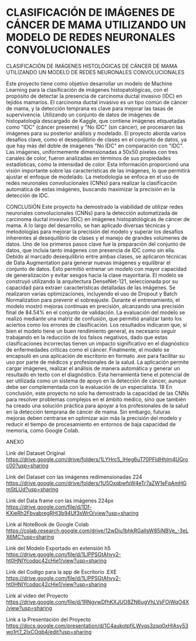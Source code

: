 # CLASIFICACIÓN DE IMÁGENES  DE CÁNCER DE MAMA UTILIZANDO UN MODELO DE REDES NEURONALES CONVOLUCIONALES
CLASIFICACIÓN DE IMÁGENES HISTOLÓGICAS DE CÁNCER DE MAMA UTILIZANDO UN MODELO DE REDES NEURONALES CONVOLUCIONALES

Este proyecto tiene como objetivo desarrollar un modelo de Machine Learning para la clasificación de imágenes histopatológicas, con el propósito de detectar la presencia de carcinoma ductal invasivo (IDC) en tejidos mamarios. El carcinoma ductal invasivo es un tipo común de cáncer de mama, y la detección temprana es clave para mejorar las tasas de supervivencia. Utilizando un conjunto de datos de imágenes de histopatología descargado de Kaggle, que contiene imágenes etiquetadas como "IDC" (cáncer presente) y "No IDC" (sin cáncer), se procesaron las imágenes para su posterior análisis y modelado.
El proyecto aborda varios desafíos clave, como el desequilibrio de clases en el conjunto de datos, ya que hay más del doble de imágenes "No IDC" en comparación con "IDC". Las imágenes, uniformemente dimensionadas a 50x50 píxeles con tres canales de color, fueron analizadas en términos de sus propiedades estadísticas, como la intensidad de color. Esta información proporcionó una visión importante sobre las características de las imágenes, lo que permitirá ajustar el enfoque de modelado. La metodología se enfoca en el uso de redes neuronales convolucionales (CNNs) para realizar la clasificación automática de estas imágenes, buscando maximizar la precisión en la detección de IDC.



CONCLUSIÓN
Este proyecto ha demostrado la viabilidad de utilizar redes neuronales convolucionales (CNNs) para la detección automatizada de carcinoma ductal invasivo (IDC) en imágenes histopatológicas de cáncer de mama. A lo largo del desarrollo, se han aplicado diversas técnicas y metodologías para mejorar la precisión del modelo y superar los desafíos inherentes al desequilibrio de clases y el manejo de grandes volúmenes de datos.
Uno de los primeros pasos clave fue la preparación del conjunto de datos, que incluía tanto imágenes con presencia de IDC como sin ella. Debido al marcado desequilibrio entre ambas clases, se aplicaron técnicas de Data Augmentation para generar nuevas imágenes y equilibrar el conjunto de datos. Esto permitió entrenar un modelo con mayor capacidad de generalización y evitar sesgos hacia la clase mayoritaria.
El modelo se construyó utilizando la arquitectura DenseNet-121, seleccionada por su capacidad para extraer características detalladas de las imágenes. Se realizaron varias optimizaciones, incluyendo el uso de Dropout y Batch Normalization para prevenir el sobreajuste. Durante el entrenamiento, el modelo mostró mejoras continuas en precisión, alcanzando una precisión final de 84.54% en el conjunto de validación.
La evaluación del modelo se realizó mediante una matriz de confusión, que permitió analizar tanto los aciertos como los errores de clasificación. Los resultados indicaron que, si bien el modelo tiene un buen rendimiento general, es necesario seguir trabajando en la reducción de los falsos negativos, dado que estas clasificaciones incorrectas tienen un impacto significativo en el diagnóstico de enfermedades críticas como el cáncer.
Finalmente, el modelo se encapsuló en una aplicación de escritorio en formato .exe para facilitar su uso por parte de médicos y profesionales de la salud. La
aplicación permite cargar imágenes, realizar el análisis de manera automática y generar un resultado en texto con el diagnóstico. Esta herramienta tiene el potencial de ser utilizada como un sistema de apoyo en la detección de cáncer, aunque debe ser complementada con la evaluación de un especialista.
18
En conclusión, este proyecto no solo ha demostrado la capacidad de las CNNs para resolver problemas complejos en el ámbito médico, sino que también ha creado una solución práctica para apoyar a los profesionales de la salud en la detección temprana de cáncer de mama. Sin embargo, futuras mejoras deben centrarse en optimizar aún más la precisión del modelo y reducir el tiempo de procesamiento en entornos de baja capacidad de memoria, como Google Colab.


ANEXO

Link del Dataset Original
https://drive.google.com/drive/folders/1LYHrc5_IHeg6uT70PFIdHhIm4UGroc00?usp=sharing

Link del Dataset con las imágenes redimensionadas 224
https://drive.google.com/drive/folders/1U5OxqbwfsW4eTr7aZW1eFqAmHGmStLUd?usp=sharing

Link del Data frame con las imágenes 224px
https://drive.google.com/file/d/1Df-KXieRh2FbvabregRHl3b94Uf3sWrO/view?usp=sharing

Link al NoteBook de Google Colab
https://colab.research.google.com/drive/12wDiu1bhkRGaIlsW85iNBVe_-3eLX6MC?usp=sharing

Link del Modelo Exportado en extensión h5
https://drive.google.com/file/d/1LlPPSGtAhvy2-ht0HNIYcodqc42cHie1/view?usp=sharing

Link del Codigo para la app de Escritorio .EXE
https://drive.google.com/file/d/1LlPPSGtAhvy2-ht0HNIYcodqc42cHie1/view?usp=sharing

Link al video del Proyecto
https://drive.google.com/file/d/1RNgvwDfhKXJUO8ZN6ugVhLVsFOjWqO4X/view?usp=sharing

Link a la Presentación del Proyecto
https://docs.google.com/presentation/d/1C4aukotpfiLWvqs3zqq0xHlAsy53wo1rt7_2IxCOqb4/edit?usp=sharing
